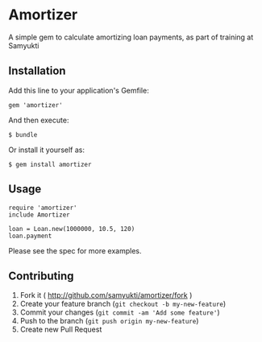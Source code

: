 # Amortizer

A simple gem to calculate amortizing loan payments, as part of training at Samyukti

## Installation

Add this line to your application's Gemfile:

    gem 'amortizer'

And then execute:

    $ bundle

Or install it yourself as:

    $ gem install amortizer

## Usage


    require 'amortizer'
    include Amortizer

    loan = Loan.new(1000000, 10.5, 120)
    loan.payment

Please see the spec for more examples.

## Contributing

1. Fork it ( http://github.com/samyukti/amortizer/fork )
2. Create your feature branch (`git checkout -b my-new-feature`)
3. Commit your changes (`git commit -am 'Add some feature'`)
4. Push to the branch (`git push origin my-new-feature`)
5. Create new Pull Request
